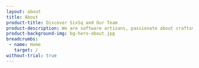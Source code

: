 ```yaml
---
layout: about
title: About
product-title: Discover SixSq and Our Team
product-description: We are software artisans, passionate about craftsmanship, DevOps and all the rigor required to build efficient and dependable software products and services.
product-background-img: bg-hero-about.jpg
breadcrumbs:
 - name: Home
   target: /
without-trial: true
---
```

